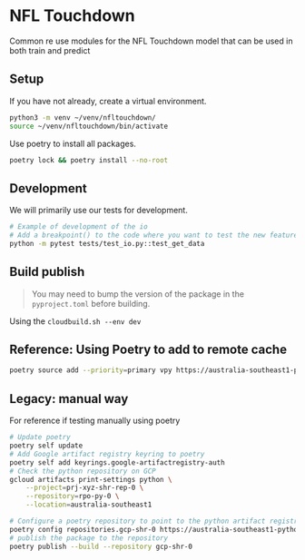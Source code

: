 # NFL Touchdown

Common re use modules for the NFL Touchdown model that can be used in both train and predict

## Setup

If you have not already, create a virtual environment.

```sh
python3 -m venv ~/venv/nfltouchdown/
source ~/venv/nfltouchdown/bin/activate
```

Use poetry to install all packages.

```sh
poetry lock && poetry install --no-root
```

## Development

We will primarily use our tests for development.

```sh
# Example of development of the io
# Add a breakpoint() to the code where you want to test the new feature or bugfix
python -m pytest tests/test_io.py::test_get_data
```

## Build publish

> You may need to bump the version of the package in the `pyproject.toml` before building.

Using the `cloudbuild.sh --env dev`

## Reference: Using Poetry to add to remote cache

```sh
poetry source add --priority=primary vpy https://australia-southeast1-python.pkg.dev/prj-xyz-shr-rep-0/rpo-py-0/simple/
```

## Legacy: manual way

For reference if testing manually using poetry

```sh
# Update poetry
poetry self update
# Add Google artifact registry keyring to poetry
poetry self add keyrings.google-artifactregistry-auth
# Check the python repository on GCP
gcloud artifacts print-settings python \
    --project=prj-xyz-shr-rep-0 \
    --repository=rpo-py-0 \
    --location=australia-southeast1

# Configure a poetry repository to point to the python artifact registry
poetry config repositories.gcp-shr-0 https://australia-southeast1-python.pkg.dev/prj-xyz-shr-rep-0/rpo-py-0/
# publish the package to the repository
poetry publish --build --repository gcp-shr-0
```
